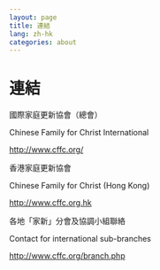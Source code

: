 ```yaml
---
layout: page
title: 連結 
lang: zh-hk
categories: about
---
```


連結
===

國際家庭更新協會（總會）

Chinese Family for Christ International

<http://www.cffc.org/>


香港家庭更新協會 

Chinese Family for Christ (Hong Kong)

<http://www.cffc.org.hk>


各地「家新」分會及協調小組聯絡 

Contact for international sub-branches

<http://www.cffc.org/branch.php>

　


